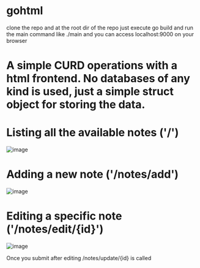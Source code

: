 # gohtml

clone the repo and at the root dir of the repo just execute go build and run the main command like ./main and you can access localhost:9000 on your browser

# A simple CURD operations with a html frontend. No databases of any kind is used, just a simple struct object for storing the data.


# Listing all the available notes ('/')

![image](https://user-images.githubusercontent.com/24230662/125178984-99ec9800-e207-11eb-8403-faff0f9b5a7e.png)


# Adding a new note ('/notes/add')


![image](https://user-images.githubusercontent.com/24230662/125178977-85a89b00-e207-11eb-9b30-58908235aa64.png)


# Editing a specific note ('/notes/edit/{id}')
![image](https://user-images.githubusercontent.com/24230662/125178992-a40e9680-e207-11eb-82fd-a854dbb12c7f.png)

Once you submit after editing /notes/update/{id} is called
